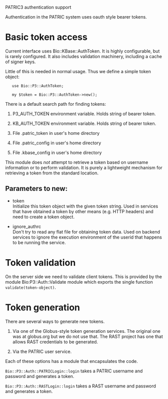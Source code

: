 PATRIC3 authentication support

Authentication in the PATRIC system uses oauth style bearer tokens.

# Basic token access

Current interface uses Bio::KBase::AuthToken. It is highly configurable, but is 
rarely configured. It also includes validation machinery, including a cache of signer keys.

Little of this is needed in normal usage. Thus we define a simple token object:

       use Bio::P3::AuthToken;

       my $token = Bio::P3::AuthToken->new();

There is a default search path for finding tokens:

1. P3_AUTH_TOKEN environment variable. Holds string of bearer token.

2. KB_AUTH_TOKEN environment variable. Holds string of bearer token.

3. File .patric_token in user's home directory

4. File .patric_config in user's home directory

5. File .kbase_config in user's home directory

This module does *not* attempt to retrieve a token based on username information or to perform validation. 
It is purely a lightweight mechanism for retrieving a token from the standard location.

## Parameters to new:

* token  
Initialize this token object with the given token string. Used
in services that have obtained a token by other means (e.g. 
HTTP headers) and need to create a token object.

* ignore_authrc  
Don't try to read any flat file for obtaining token data. Used
on backend services to ignore the execution environment of
the userid that happens to be running the service.

# Token validation

On the server side we need to validate client tokens. This is provided by the 
module Bio:P3::Auth::Validate module which exports the single function `validate(token-object)`.

# Token generation

There are several ways to generate new tokens.

1. Via one of the Globus-style token generation services. The original one was at globus.org but we do not
use that. The RAST project has one that allows RAST credentials to be generated.

2. Via the PATRIC user service. 

Each of these options has a module that encapsulates the code. 

`Bio::P3::Auth::PATRICLogin::login` takes a PATRIC username and password and generates a token.

`Bio::P3::Auth::RASTLogin::login` takes a RAST username and password and generates a token.


